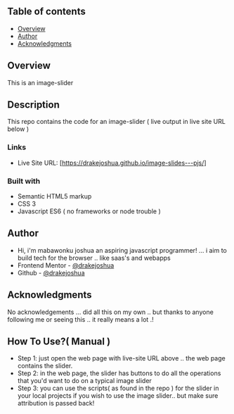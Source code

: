 ## Table of contents
- [Overview](#overview)
- [Author](#author)
- [Acknowledgments](#acknowledgments)

## Overview
This is an image-slider

## Description
This repo contains the code for an image-slider ( live output in live site URL below )

### Links
- Live Site URL: [https://drakejoshua.github.io/image-slides---pjs/]

### Built with
- Semantic HTML5 markup
- CSS 3
- Javascript ES6 ( no frameworks or node trouble )

## Author
- Hi, i'm mabawonku joshua an aspiring javascript programmer! ... i aim to build tech for the browser .. like saas's and webapps
- Frontend Mentor - [@drakejoshua](https://www.frontendmentor.io/profile/drakejoshua)
- Github - [@drakejoshua](https://github.com/drakejoshua)

## Acknowledgments
No acknowledgements ... did all this on my own .. but thanks to anyone following me or seeing this .. it really means a lot .!

## How To Use?( Manual )
- Step 1: just open the web page with live-site URL above .. the web page contains the slider.
- Step 2: in the web page, the slider has buttons to do all the operations that you'd want to do on a typical image slider
- Step 3: you can use the scripts( as found in the repo ) for the slider in your local projects if you wish to use the image slider.. but make sure  attribution is passed back!
